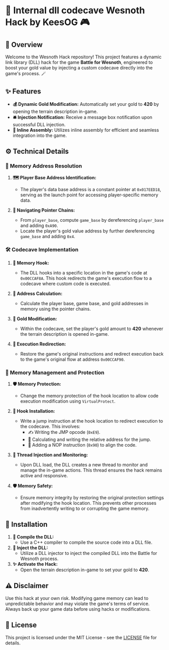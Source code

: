 # 🏰 Internal dll codecave Wesnoth Hack by KeesOG 🎮

## 📝 Overview
Welcome to the Wesnoth Hack repository! This project features a dynamic link library (DLL) hack for the game **Battle for Wesnoth**, engineered to boost your gold value by injecting a custom codecave directly into the game's process. 🪄

## ✨ Features
- **💰 Dynamic Gold Modification:** Automatically set your gold to **420** by opening the terrain description in-game.
- **🛎️ Injection Notification:** Receive a message box notification upon successful DLL injection.
- **🧩 Inline Assembly:** Utilizes inline assembly for efficient and seamless integration into the game.

## ⚙️ Technical Details

### 🧠 Memory Address Resolution
1. **🗺️ Player Base Address Identification:**
   - The player's data base address is a constant pointer at `0x017EED18`, serving as the launch point for accessing player-specific memory data.

2. **🔗 Navigating Pointer Chains:**
   - From `player_base`, compute `game_base` by dereferencing `player_base` and adding `0xA90`.
   - Locate the player's gold value address by further dereferencing `game_base` and adding `0x4`.

### 🛠️ Codecave Implementation
1. **📌 Memory Hook:**
   - The DLL hooks into a specific location in the game's code at `0x00CCAF8A`. This hook redirects the game's execution flow to a codecave where custom code is executed.

2. **🧮 Address Calculation:**
   - Calculate the player base, game base, and gold addresses in memory using the pointer chains.

3. **🏅 Gold Modification:**
   - Within the codecave, set the player's gold amount to **420** whenever the terrain description is opened in-game.

4. **🔄 Execution Redirection:**
   - Restore the game's original instructions and redirect execution back to the game's original flow at address `0x00CCAF90`.

### 🔐 Memory Management and Protection
1. **🛡️ Memory Protection:**
   - Change the memory protection of the hook location to allow code execution modification using `VirtualProtect`.

2. **🔧 Hook Installation:**
   - Write a jump instruction at the hook location to redirect execution to the codecave. This involves:
     - ✍️ Writing the JMP opcode (`0xE9`).
     - 📏 Calculating and writing the relative address for the jump.
     - 🔄 Adding a NOP instruction (`0x90`) to align the code.

3. **🧵 Thread Injection and Monitoring:**
   - Upon DLL load, the DLL creates a new thread to monitor and manage the in-game actions. This thread ensures the hack remains active and responsive.

4. **🛡️ Memory Safety:**
   - Ensure memory integrity by restoring the original protection settings after modifying the hook location. This prevents other processes from inadvertently writing to or corrupting the game memory.

## 🚀 Installation
1. **🔧 Compile the DLL:**
   - Use a C++ compiler to compile the source code into a DLL file.
2. **🔗 Inject the DLL:**
   - Utilize a DLL injector to inject the compiled DLL into the Battle for Wesnoth process.
3. **✨ Activate the Hack:**
   - Open the terrain description in-game to set your gold to **420**.

## ⚠️ Disclaimer
Use this hack at your own risk. Modifying game memory can lead to unpredictable behavior and may violate the game's terms of service. Always back up your game data before using hacks or modifications.

## 📜 License
This project is licensed under the MIT License - see the [LICENSE](LICENSE) file for details.
